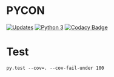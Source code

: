 # PYCON

[![Updates](https://pyup.io/repos/github/patrick91/pycon/shield.svg?token=1fa644e7-367a-431d-b906-0cfa23ddda9c)](https://pyup.io/repos/github/patrick91/pycon/) [![Python 3](https://pyup.io/repos/github/patrick91/pycon/python-3-shield.svg?token=1fa644e7-367a-431d-b906-0cfa23ddda9c)](https://pyup.io/repos/github/patrick91/pycon/) [![Codacy Badge](https://api.codacy.com/project/badge/Grade/7472f142f7624ba4b7b735f90ad518f6)](https://www.codacy.com/app/simobasso/pycon?utm_source=github.com&amp;utm_medium=referral&amp;utm_content=patrick91/pycon&amp;utm_campaign=Badge_Grade)


# Test

`py.test --cov=. --cov-fail-under 100`
